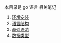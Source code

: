 本目录是 go 语言 相关笔记

1. [环境安装](./环境安装.md)  
2. [语言结构](./语言结构.md)  
3. [基础语法](./基础语法.md)  
4. [数据类型](./数据类型.md)  


